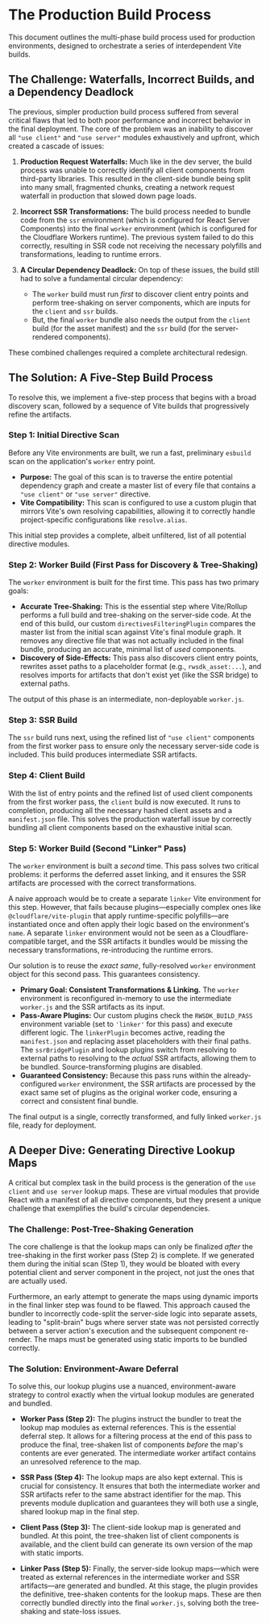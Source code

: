 # The Production Build Process

This document outlines the multi-phase build process used for production environments, designed to orchestrate a series of interdependent Vite builds.

## The Challenge: Waterfalls, Incorrect Builds, and a Dependency Deadlock

The previous, simpler production build process suffered from several critical flaws that led to both poor performance and incorrect behavior in the final deployment. The core of the problem was an inability to discover all `"use client"` and `"use server"` modules exhaustively and upfront, which created a cascade of issues:

1.  **Production Request Waterfalls:** Much like in the dev server, the build process was unable to correctly identify all client components from third-party libraries. This resulted in the client-side bundle being split into many small, fragmented chunks, creating a network request waterfall in production that slowed down page loads.

2.  **Incorrect SSR Transformations:** The build process needed to bundle code from the `ssr` environment (which is configured for React Server Components) into the final `worker` environment (which is configured for the Cloudflare Workers runtime). The previous system failed to do this correctly, resulting in SSR code not receiving the necessary polyfills and transformations, leading to runtime errors.

3.  **A Circular Dependency Deadlock:** On top of these issues, the build still had to solve a fundamental circular dependency:
    *   The `worker` build must run *first* to discover client entry points and perform tree-shaking on server components, which are inputs for the `client` and `ssr` builds.
    *   But, the final `worker` bundle also needs the output from the `client` build (for the asset manifest) and the `ssr` build (for the server-rendered components).

These combined challenges required a complete architectural redesign.

## The Solution: A Five-Step Build Process

To resolve this, we implement a five-step process that begins with a broad discovery scan, followed by a sequence of Vite builds that progressively refine the artifacts.

### Step 1: Initial Directive Scan

Before any Vite environments are built, we run a fast, preliminary `esbuild` scan on the application's `worker` entry point.

-   **Purpose:** The goal of this scan is to traverse the entire potential dependency graph and create a master list of every file that contains a `"use client"` or `"use server"` directive.
-   **Vite Compatibility:** This scan is configured to use a custom plugin that mirrors Vite's own resolving capabilities, allowing it to correctly handle project-specific configurations like `resolve.alias`.

This initial step provides a complete, albeit unfiltered, list of all potential directive modules.

### Step 2: Worker Build (First Pass for Discovery & Tree-Shaking)

The `worker` environment is built for the first time. This pass has two primary goals:

- **Accurate Tree-Shaking:** This is the essential step where Vite/Rollup performs a full build and tree-shaking on the server-side code. At the end of this build, our custom `directivesFilteringPlugin` compares the master list from the initial scan against Vite's final module graph. It removes any directive file that was not actually included in the final bundle, producing an accurate, minimal list of *used* components.
- **Discovery of Side-Effects:** This pass also discovers client entry points, rewrites asset paths to a placeholder format (e.g., `rwsdk_asset:...`), and resolves imports for artifacts that don't exist yet (like the SSR bridge) to external paths.

The output of this phase is an intermediate, non-deployable `worker.js`.

### Step 3: SSR Build

The `ssr` build runs next, using the refined list of `"use client"` components from the first worker pass to ensure only the necessary server-side code is included. This build produces intermediate SSR artifacts.

### Step 4: Client Build

With the list of entry points and the refined list of used client components from the first worker pass, the `client` build is now executed. It runs to completion, producing all the necessary hashed client assets and a `manifest.json` file. This solves the production waterfall issue by correctly bundling all client components based on the exhaustive initial scan.

### Step 5: Worker Build (Second "Linker" Pass)

The `worker` environment is built a *second* time. This pass solves two critical problems: it performs the deferred asset linking, and it ensures the SSR artifacts are processed with the correct transformations.

A naive approach would be to create a separate `linker` Vite environment for this step. However, that fails because plugins—especially complex ones like `@cloudflare/vite-plugin` that apply runtime-specific polyfills—are instantiated once and often apply their logic based on the environment's `name`. A separate `linker` environment would not be seen as a Cloudflare-compatible target, and the SSR artifacts it bundles would be missing the necessary transformations, re-introducing the runtime errors.

Our solution is to reuse the *exact same*, fully-resolved `worker` environment object for this second pass. This guarantees consistency.

- **Primary Goal: Consistent Transformations & Linking.** The `worker` environment is reconfigured in-memory to use the intermediate `worker.js` and the SSR artifacts as its input.
- **Pass-Aware Plugins:** Our custom plugins check the `RWSDK_BUILD_PASS` environment variable (set to `'linker'` for this pass) and execute different logic. The `linkerPlugin` becomes active, reading the `manifest.json` and replacing asset placeholders with their final paths. The `ssrBridgePlugin` and lookup plugins switch from resolving to external paths to resolving to the *actual* SSR artifacts, allowing them to be bundled. Source-transforming plugins are disabled.
- **Guaranteed Consistency:** Because this pass runs within the already-configured `worker` environment, the SSR artifacts are processed by the exact same set of plugins as the original worker code, ensuring a correct and consistent final bundle.

The final output is a single, correctly transformed, and fully linked `worker.js` file, ready for deployment.

## A Deeper Dive: Generating Directive Lookup Maps

A critical but complex task in the build process is the generation of the `use client` and `use server` lookup maps. These are virtual modules that provide React with a manifest of all directive components, but they present a unique challenge that exemplifies the build's circular dependencies.

### The Challenge: Post-Tree-Shaking Generation

The core challenge is that the lookup maps can only be finalized *after* the tree-shaking in the first worker pass (Step 2) is complete. If we generated them during the initial scan (Step 1), they would be bloated with every potential client and server component in the project, not just the ones that are actually used.

Furthermore, an early attempt to generate the maps using dynamic imports in the final linker step was found to be flawed. This approach caused the bundler to incorrectly code-split the server-side logic into separate assets, leading to "split-brain" bugs where server state was not persisted correctly between a server action's execution and the subsequent component re-render. The maps must be generated using static imports to be bundled correctly.

### The Solution: Environment-Aware Deferral

To solve this, our lookup plugins use a nuanced, environment-aware strategy to control exactly when the virtual lookup modules are generated and bundled.

-   **Worker Pass (Step 2):** The plugins instruct the bundler to treat the lookup map modules as external references. This is the essential deferral step. It allows for a filtering process at the end of this pass to produce the final, tree-shaken list of components *before* the map's contents are ever generated. The intermediate worker artifact contains an unresolved reference to the map.

-   **SSR Pass (Step 4):** The lookup maps are also kept external. This is crucial for consistency. It ensures that both the intermediate worker and SSR artifacts refer to the same abstract identifier for the map. This prevents module duplication and guarantees they will both use a single, shared lookup map in the final step.

-   **Client Pass (Step 3):** The client-side lookup map is generated and bundled. At this point, the tree-shaken list of client components is available, and the client build can generate its own version of the map with static imports.

-   **Linker Pass (Step 5):** Finally, the server-side lookup maps—which were treated as external references in the intermediate worker and SSR artifacts—are generated and bundled. At this stage, the plugin provides the definitive, tree-shaken contents for the lookup maps. These are then correctly bundled directly into the final `worker.js`, solving both the tree-shaking and state-loss issues.
